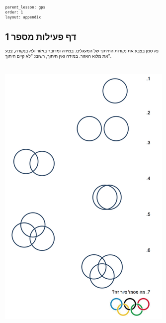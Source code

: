 ```
parent_lesson: gps
order: 1
layout: appendix
```

# דף פעילות מספר 1 #

נא סמן בצבע את נקודות החיתוך של המעגלים. 
במידה ומדובר באזור ולא בנקודה, צבע את מלוא האזור.
במידה ואין חיתוך, רשום: "לא קיים חיתוך".

<br>
<br>

<div id="container" align="center">
  <img src="img01.png" title=""/>
</div>

<br>
<br>
